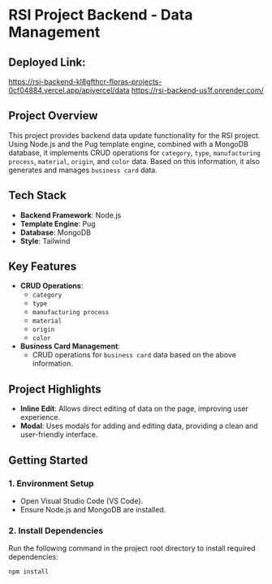 # RSI Project Backend - Data Management

## Deployed Link:
https://rsi-backend-kl8gfthcr-floras-projects-0cf04884.vercel.app/apivercel/data
https://rsi-backend-us1f.onrender.com/

## Project Overview
This project provides backend data update functionality for the RSI project. Using Node.js and the Pug template engine, combined with a MongoDB database, it implements CRUD operations for `category`, `type`, `manufacturing process`, `material`, `origin`, and `color` data. Based on this information, it also generates and manages `business card` data.

## Tech Stack
- **Backend Framework**: Node.js
- **Template Engine**: Pug
- **Database**: MongoDB
- **Style**: Tailwind

## Key Features
- **CRUD Operations**:
  - `category`
  - `type`
  - `manufacturing process`
  - `material`
  - `origin`
  - `color`
- **Business Card Management**:
  - CRUD operations for `business card` data based on the above information.

## Project Highlights
- **Inline Edit**: Allows direct editing of data on the page, improving user experience.
- **Modal**: Uses modals for adding and editing data, providing a clean and user-friendly interface.

## Getting Started

### 1. Environment Setup
- Open Visual Studio Code (VS Code).
- Ensure Node.js and MongoDB are installed.

### 2. Install Dependencies
Run the following command in the project root directory to install required dependencies:
```bash
npm install
